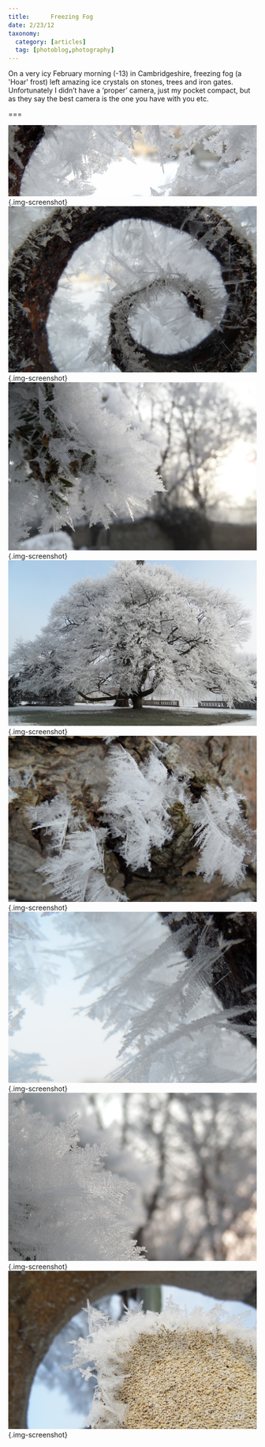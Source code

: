 ```yaml
---
title: 		Freezing Fog
date: 2/23/12
taxonomy:
  category: [articles]
  tag: [photoblog,photography]	
---
```


On a very icy February morning (-13) in Cambridgeshire, freezing fog (a 'Hoar' frost) left amazing ice crystals on stones, trees and iron gates. Unfortunately I didn’t have a ‘proper’ camera, just my pocket compact, but as they say the best camera is the one you have with you etc.

===

![](ice1.jpg){.img-screenshot}
![](ice2.jpg){.img-screenshot}
![](ice3.jpg){.img-screenshot}
![](ice4.jpg){.img-screenshot}
![](ice5.jpg){.img-screenshot}
![](ice6.jpg){.img-screenshot}
![](ice7.jpg){.img-screenshot}
![](ice8.jpg){.img-screenshot}